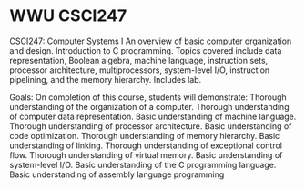 # WWU CSCI247
CSCI247: Computer Systems I
An overview of basic computer organization and design. Introduction to C programming. Topics covered include data representation, Boolean algebra, machine language, instruction sets, processor architecture, multiprocessors, system-level I/O, instruction pipelining, and the memory hierarchy. Includes lab.

Goals: On completion of this course, students will demonstrate:
Thorough understanding of the organization of a computer.
Thorough understanding of computer data representation.
Basic understanding of machine language.
Thorough understanding of processor architecture.
Basic understanding of code optimization.
Thorough understanding of memory hierarchy.
Basic understanding of linking.
Thorough understanding of exceptional control flow.
Thorough understanding of virtual memory.
Basic understanding of system-level I/O.
Basic understanding of the C programming language.
Basic understanding of assembly language programming
